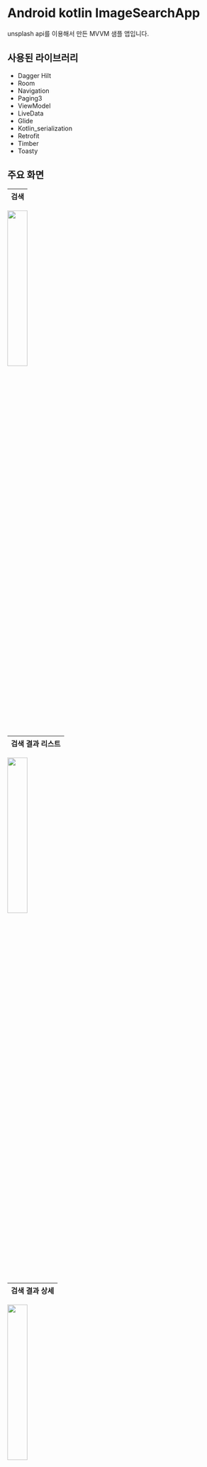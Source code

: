 # Android kotlin ImageSearchApp

unsplash api를 이용해서 만든 MVVM 샘플 앱입니다.

## 사용된 라이브러리
- Dagger Hilt
- Room
- Navigation
- Paging3
- ViewModel
- LiveData
- Glide
- Kotlin_serialization
- Retrofit
- Timber
- Toasty

## 주요 화면
|검색|
|--------------|
<img src = "https://user-images.githubusercontent.com/66992191/193446616-4310efe0-407c-4c9f-8ee7-3767c8a06f79.png" width="30%" height="30%" />

|검색 결과 리스트|
|--------------|
<img src = "https://user-images.githubusercontent.com/66992191/193446756-dee1341f-c621-4996-9a9a-d4e3b25d3ca2.png" width="30%" height="30%" />

|검색 결과 상세|
|--------------|
<img src = "https://user-images.githubusercontent.com/66992191/193446793-bd1d859f-fcd1-479c-9b91-35fa6fa0d735.png" width="30%" height="30%" />

|보관함|
|--------------|
<img src = "https://user-images.githubusercontent.com/66992191/193446824-25d9f7a0-63bd-468c-b92d-2da7bedb8d06.png" width="30%" height="30%" />
